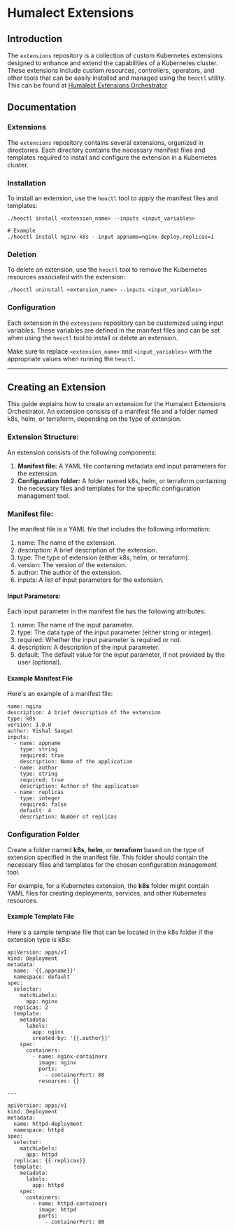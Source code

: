 # Humalect Extensions

## Introduction

The `extensions` repository is a collection of custom Kubernetes extensions designed to enhance and extend the capabilities of a Kubernetes cluster. These extensions include custom resources, controllers, operators, and other tools that can be easily installed and managed using the `heoctl` utility. This can be found at [Humalect Extensions Orchestrator](https://github.com/Humalect/k8s-extension-installer)

## Documentation

### Extensions

The `extensions` repository contains several extensions, organized in directories. Each directory contains the necessary manifest files and templates required to install and configure the extension in a Kubernetes cluster.

### Installation

To install an extension, use the `heoctl` tool to apply the manifest files and templates:

```
./heoctl install <extension_name> --inputs <input_variables>

# Example
./heoctl install nginx-k8s --input appname=nginx-deploy,replicas=1
```

### Deletion

To delete an extension, use the `heoctl` tool to remove the Kubernetes resources associated with the extension:

```
./heoctl uninstall <extension_name> --inputs <input_variables>
```

### Configuration

Each extension in the `extensions` repository can be customized using input variables. These variables are defined in the manifest files and can be set when using the `heoctl` tool to install or delete an extension.

Make sure to replace `<extension_name>` and `<input_variables>` with the appropriate values when running the `heoctl`.

---

## Creating an Extension

This guide explains how to create an extension for the Humalect Extensions Orchestrator. An extension consists of a manifest file and a folder named k8s, helm, or terraform, depending on the type of extension.

### **Extension Structure:**

An extension consists of the following components:

1. **Manifest file:** A YAML file containing metadata and input parameters for the extension.
2. **Configuration folder:** A folder named k8s, helm, or terraform containing the necessary files and templates for the specific configuration management tool.

### **Manifest file:**

The manifest file is a YAML file that includes the following information:

1. name: The name of the extension.
2. description: A brief description of the extension.
3. type: The type of extension (either k8s, helm, or terraform).
4. version: The version of the extension.
5. author: The author of the extension.
6. inputs: A list of input parameters for the extension.

#### **Input Parameters:**

Each input parameter in the manifest file has the following attributes:

1. name: The name of the input parameter.
2. type: The data type of the input parameter (either string or integer).
3. required: Whether the input parameter is required or not.
4. description: A description of the input parameter.
5. default: The default value for the input parameter, if not provided by the user (optional).

#### **Example Manifest File**

Here's an example of a manifest file:

```
name: nginx
description: A brief description of the extension
type: k8s
version: 1.0.0
author: Vishal Saugat
inputs:
  - name: appname
    type: string
    required: true
    description: Name of the application
  - name: author
    type: string
    required: true
    description: Author of the application
  - name: replicas
    type: integer
    required: false
    default: 4
    description: Number of replicas
```

### **Configuration Folder**

Create a folder named **k8s**, **helm**, or **terraform** based on the type of extension specified in the manifest file. This folder should contain the necessary files and templates for the chosen configuration management tool.

For example, for a Kubernetes extension, the **k8s** folder might contain YAML files for creating deployments, services, and other Kubernetes resources.

#### **Example Template File**

Here's a sample template file that can be located in the k8s folder if the extension type is k8s:

```
apiVersion: apps/v1
kind: Deployment
metadata:
  name: '{{.appname}}'
  namespace: default
spec:
  selector:
    matchLabels:
      app: nginx
  replicas: 2
  template:
    metadata:
      labels:
        app: nginx
        created-by: '{{.author}}'
    spec:
      containers:
        - name: nginx-containers
          image: nginx
          ports:
            - containerPort: 80
          resources: {}

---

apiVersion: apps/v1
kind: Deployment
metadata:
  name: httpd-deployment
  namespace: httpd
spec:
  selector:
    matchLabels:
      app: httpd
  replicas: {{.replicas}}
  template:
    metadata:
      labels:
        app: httpd
    spec:
      containers:
        - name: httpd-containers
          image: httpd
          ports:
            - containerPort: 80

```
